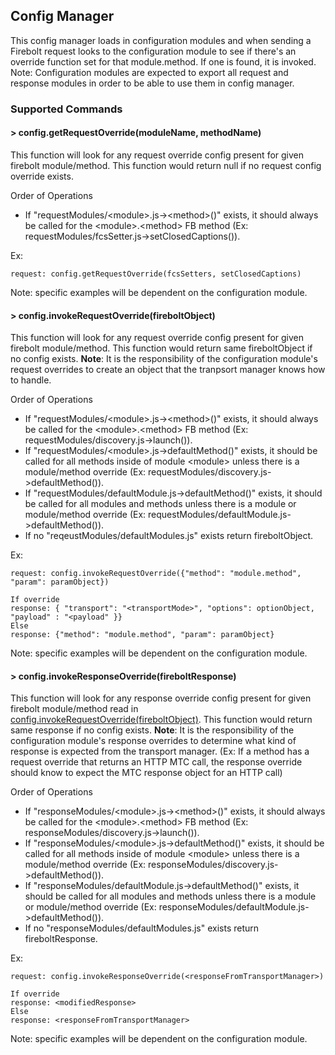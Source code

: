 ## Config Manager

This config manager loads in configuration modules and when sending a Firebolt request looks to the configuration module to see if there's an override function set for that module.method. If one is found, it is invoked. 
Note: Configuration modules are expected to export all request and response modules in order to be able to use them in config manager.

### Supported Commands

#### > config.getRequestOverride(moduleName, methodName)
 
This function will look for any request override config present for given firebolt module/method. This function would return null if no request config override exists. 

Order of Operations
* If "requestModules/\<module\>.js-\>\<method\>()" exists, it should always be called for the \<module\>.\<method\> FB method (Ex: requestModules/fcsSetter.js-\>setClosedCaptions()).

Ex:
```
request: config.getRequestOverride(fcsSetters, setClosedCaptions)

```
Note: specific examples will be dependent on the configuration module.

#### > config.invokeRequestOverride(fireboltObject)
 
This function will look for any request override config present for given firebolt module/method. This function would return same fireboltObject if no config exists. **Note**: It is the responsibility of the configuration module's request overrides to create an object that the tranpsort manager knows how to handle.

Order of Operations
* If "requestModules/\<module\>.js-\>\<method\>()" exists, it should always be called for the \<module\>.\<method\> FB method (Ex: requestModules/discovery.js-\>launch()).
* If "requestModules/\<module\>.js-\>defaultMethod()" exists, it should be called for all methods inside of module \<module\> unless there is a module/method override (Ex: requestModules/discovery.js-\>defaultMethod()).
* If "requestModules/defaultModule.js-\>defaultMethod()" exists, it should be called for all modules and methods unless there is a module or module/method override (Ex: requestModules/defaultModule.js-\>defaultMethod()).
* If no "reqeustModules/defaultModules.js" exists return fireboltObject.


Ex:
```
request: config.invokeRequestOverride({"method": "module.method", "param": paramObject})

If override
response: { "transport": "<transportMode>", "options": optionObject, "payload" : "<payload" }}
Else
response: {"method": "module.method", "param": paramObject}
```
Note: specific examples will be dependent on the configuration module.

#### > config.invokeResponseOverride(fireboltResponse)

This function will look for any response override config present for given firebolt module/method read in [config.invokeRequestOverride(fireboltObject)](#-configinvokeRequestOverridefireboltobject). This function would return same response if no config exists. **Note**: It is the responsibility of the configuration module's response overrides to determine what kind of response is expected from the transport manager. (Ex: If a method has a request override that returns an HTTP MTC call, the response override should know to expect the MTC response object for an HTTP call)

Order of Operations
* If "responseModules/\<module\>.js-\>\<method\>()" exists, it should always be called for the \<module\>.\<method\> FB method (Ex: responseModules/discovery.js-\>launch()).
* If "responseModules/\<module\>.js-\>defaultMethod()" exists, it should be called for all methods inside of module \<module\> unless there is a module/method override (Ex: responseModules/discovery.js-\>defaultMethod()).
* If "responseModules/defaultModule.js-\>defaultMethod()" exists, it should be called for all modules and methods unless there is a module or module/method override (Ex: responseModules/defaultModule.js-\>defaultMethod()).
* If no "responseModules/defaultModules.js" exists return fireboltResponse.

Ex:

```
request: config.invokeResponseOverride(<responseFromTransportManager>)

If override
response: <modifiedResponse>
Else
response: <responseFromTransportManager>
```
Note: specific examples will be dependent on the configuration module.
